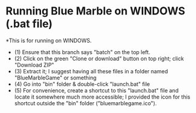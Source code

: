 # Running Blue Marble on WINDOWS (.bat file)
*This is for running on WINDOWS.
- (1) Ensure that this branch says "batch" on the top left.
- (2) Click on the green "Clone or download" button on top right; click "Download ZIP"
- (3) Extract it; I suggest having all these files in a folder named "BlueMarbleGame" or something
- (4) Go into "bin" folder & double-click "launch.bat" file
- (5) For convenience, create a shortcut to this "launch.bat" file and locate it somewhere much more accessible; I provided the icon for this shortcut outside the "bin" folder ("bluemarblegame.ico").
